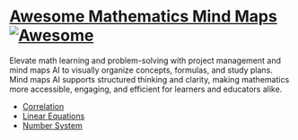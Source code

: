 # [Awesome Mathematics Mind Maps](https://mindmapai.app/mind-maps/mathematics) [![Awesome](https://awesome.re/badge.svg)](https://github.com/sindresorhus/awesome)

Elevate math learning and problem-solving with project management and mind maps AI to visually organize concepts, formulas, and study plans. Mind maps AI supports structured thinking and clarity, making mathematics more accessible, engaging, and efficient for learners and educators alike.

- [Correlation](https://mindmapai.app/mind-map/correlation-a5003b49)
- [Linear Equations](https://mindmapai.app/mind-map/linear-equations-cfb4d9b6)
- [Number System](https://mindmapai.app/mind-map/number-system-ac1207c4)
